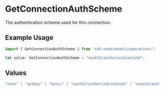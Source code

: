 # GetConnectionAuthScheme

The authentication scheme used for this connection.

## Example Usage

```typescript
import { GetConnectionAuthScheme } from "sdk-node/models/operations";

let value: GetConnectionAuthScheme = "oauth2/authorizationCode";
```

## Values

```typescript
"none" | "apiKey" | "basic" | "oauth2/authorizationCode" | "oauth2/authorizationCodePKCE" | "oauth2/clientCredentials" | "oauth2/password"
```